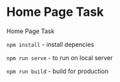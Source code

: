# Home Page Task
Home Page Task

`npm install` - install depencies

`npm run serve` - to run on local server

`npm run build` - build for production